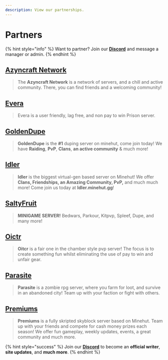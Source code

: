 ```yaml
---
description: View our partnerships.
---
```


# Partners

{% hint style="info" %}
Want to partner? Join our [**Discord**](https://discord.gg/TYhH5bK) and message a manager or admin.
{% endhint %}

## [Azyncraft Network](https://discord.gg/tP5KGax)

> The **Azyncraft Network** is a network of servers, and a chill and active community. There, you can find friends and a welcoming community!

## [Evera](https://discord.gg/XfJBzuA)

> Evera is a user friendly, lag free, and non pay to win Prison server.

## [GoldenDupe](https://discord.gg/4F9yfHf)

> **GoldenDupe** is the **\#1** duping server on minehut, come join today! We have **Raiding**, **PvP**, **Clans**, **an active community** & much more!

## [Idler](https://discord.gg/nV55ptk)

> **Idler** is the biggest virtual-gen based server on Minehut! We offer **Clans, Friendships, an Amazing Community, PvP,** and much much more! Come join us today at **Idler.minehut.gg**!

## [SaltyFruit](https://discord.gg/HfcNd7CYmC)

> **MINIGAME SERVER!** Bedwars, Parkour, Kitpvp, Spleef, Dupe, and many more!

## [Oictr](https://discord.gg/GPyc8Z2)

> **Oitcr** is a fair one in the chamber style pvp server! The focus is to create something fun whilst eliminating the use of pay to win and unfair gear.

## [Parasite](https://discord.parasitemc.com/)

> **Parasite** is a zombie rpg server, where you farm for loot, and survive in an abandoned city! Team up with your faction or fight with others.

## [Premiums](https://discord.gg/vvajrHX)

> **Premiums** is a fully skripted skyblock server based on Minehut. Team up with your friends and compete for cash money prizes each season! We offer fun gameplay, weekly updates, events, a great community and much more.

{% hint style="success" %}
Join our [**Discord**](https://discord.gg/TYhH5bK) to become an **official writer**, **site updates**, and **much more**.
{% endhint %}

